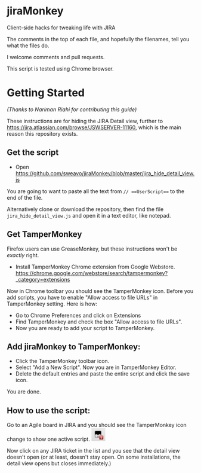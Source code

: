 # jiraMonkey

Client-side hacks for tweaking life with JIRA

The comments in the top of each file, and hopefully the filenames, tell you what
the files do.

I welcome comments and pull requests.

This script is tested using Chrome browser.

# Getting Started
_(Thanks to Nariman Riahi for contributing this guide)_

These instructions are for hiding the JIRA Detail view, further to
https://jira.atlassian.com/browse/JSWSERVER-11160, which is the main reason this
repository exists.

## Get the script

* Open https://github.com/sweavo/jiraMonkey/blob/master/jira_hide_detail_view.js

You are going to  want to paste all the text from ``// ==UserScript==`` to the
end of the file.

Alternatively clone or download the repository, then find the file ``jira_hide_detail_view.js`` and open it in a text editor, like notepad.

## Get TamperMonkey

Firefox users can use GreaseMonkey, but these instructions won't be _exactly_
right.

* Install TamperMonkey Chrome extension from Google Webstore. <https://chrome.google.com/webstore/search/tampermonkey?_category=extensions>

Now in Chrome toolbar you should see the TamperMonkey icon.
Before you add scripts, you have to enable "Allow access to file URLs" in TamperMonkey setting. Here is how:

* Go to Chrome Preferences and click on Extensions
* Find TamperMonkey and check the box "Allow access to file URLs".
* Now you are ready to add your script to TamperMonkey.

## Add jiraMonkey to TamperMonkey:

* Click the TamperMonkey toolbar icon.
* Select "Add a New Script". Now you are in TamperMonkey Editor.
* Delete the default entries and paste the entire script and click the save icon.

You are done.

## How to use the script:

Go to an Agile board in JIRA and you should see the TamperMonkey icon change to show one active script. ![Tampermonkey icon with red overlay](images/tampermonkey-active.png)

Now click on any JIRA ticket in the list and you see that the detail view doesn't open (or at least, doesn't stay open. On some installations, the detail view opens but closes immediately.)
